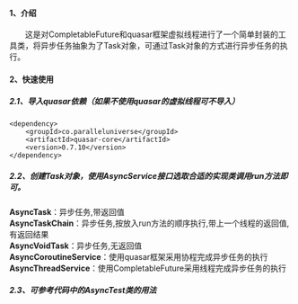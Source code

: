 #### 1、介绍
&emsp;&emsp;这是对CompletableFuture和quasar框架虚拟线程进行了一个简单封装的工具类，将异步任务抽象为了Task对象，可通过Task对象的方式进行异步任务的执行。
#### 2、快速使用
##### 2.1、导入quasar依赖（如果不使用quasar的虚拟线程可不导入）
```
<dependency>
    <groupId>co.paralleluniverse</groupId>
    <artifactId>quasar-core</artifactId>
    <version>0.7.10</version>
</dependency>
```
##### 2.2、创建Task对象，使用AsyncService接口选取合适的实现类调用run方法即可。
**AsyncTask**：异步任务,带返回值  
**AsyncTaskChain**：异步任务,按放入run方法的顺序执行,带上一个线程的返回值,有返回结果  
**AsyncVoidTask**：异步任务,无返回值  
**AsyncCoroutineService**：使用quasar框架采用协程完成异步任务的执行  
**AsyncThreadService**：使用CompletableFuture采用线程完成异步任务的执行
##### 2.3、可参考代码中的AsyncTest类的用法
